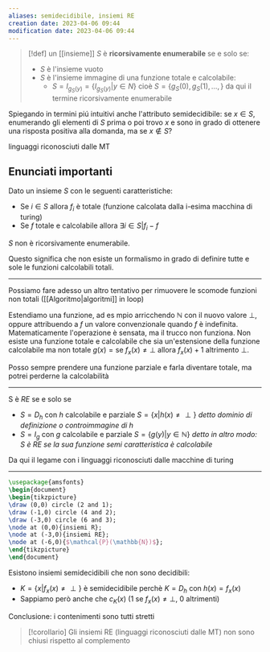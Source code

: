```yaml
---
aliases: semidecidibile, insiemi RE
creation date: 2023-04-06 09:44
modification date: 2023-04-06 09:44
---
```


>[!def]
>un [[insieme]] $S$ è **ricorsivamente enumerabile** se e solo se:
>- $S$ è l'insieme vuoto
>- $S$ è l'insieme immagine di una funzione totale e calcolabile:
>	- $S = I_{g_{S}(y)}=\{I_{g_{S}(y)} | y \in N\}$ cioè $S = \{ g_{S}(0), g_{S}(1),\dots, \}$ da qui il termine ricorsivamente enumerabile


Spiegando in termini piú intuitivi anche l'attributo semidecidibile: se $x \in S$, enumerando gli elementi di $S$ prima o poi trovo $x$ e sono in grado di ottenere una risposta positiva alla domanda, ma se $x \not\in S$?

linguaggi riconosciuti dalle MT

## Enunciati importanti
Dato un insieme $S$ con le seguenti caratteristiche:
- Se $i \in S$ allora $f_{i}$ è totale (funzione calcolata dalla i-esima macchina di turing)
- Se $f$ totale e calcolabile allora $\exists i \in S | f_{i} - f$

$S$ non è ricorsivamente enumerabile.

Questo significa che non esiste un formalismo in grado di definire tutte e sole le funzioni calcolabili totali.

---

Possiamo fare adesso un altro tentativo per rimuovere le scomode funzioni non totali ([[Algoritmo|algoritmi]] in loop)

Estendiamo una funzione, ad es mpio arricchendo $\mathbb{N}$ con il nuovo valore $\perp$, oppure attribuendo a $f$ un valore convenzionale quando $f$ è indefinita. Matematicamente l'operazione è sensata, ma il trucco non funziona. Non esiste una funzione totale e calcolabile che sia un'estensione della funzione calcolabile ma non totale $g(x) = \text{se }f_{x}(x)\neq \perp$ allora $f_{x}(x) + 1$ altrimento $\perp$.

Posso sempre prendere una funzione parziale e farla diventare totale, ma potrei perderne la calcolabilità 

---

S è $RE$ se e solo se
- $S=D_{h}$ con $h$ calcolabile e parziale $S = \{ x | h(x) \neq \perp \}$
  *detto dominio di definizione o controimmagine di $h$* 
- $S=I_{g}$ con $g$ calcolabile e parziale $S = \{ g(y) | y \in \mathbb{N} \}$
  *detto in altro modo: $S$ è RE se la sua funzione semi caratteristica è calcolabile*

Da qui il legame con i linguaggi riconosciuti dalle macchine di turing

---
```tikz
\usepackage{amsfonts}
\begin{document}
\begin{tikzpicture}
\draw (0,0) circle (2 and 1);
\draw (-1,0) circle (4 and 2);
\draw (-3,0) circle (6 and 3);
\node at (0,0){insiemi R};
\node at (-3,0){insiemi RE};
\node at (-6,0){$\mathcal{P}(\mathbb{N})$};
\end{tikzpicture}
\end{document}
```

Esistono insiemi semidecidibili che non sono decidibili:
- $K = \{  x | f_{x}(x) \neq \perp \}$ è semidecidibile perchè $K = D_{h}$ con $h(x) = f_{x}(x)$
- Sappiamo però anche che
  $c_{K}(x)$ ($1$ se $f_{x}(x) \neq \perp$, $0$ altrimenti)

Conclusione:
i contenimenti sono tutti stretti

>[!corollario]
>Gli insiemi RE (linguaggi riconosciuti dalle MT) non sono chiusi rispetto al complemento

